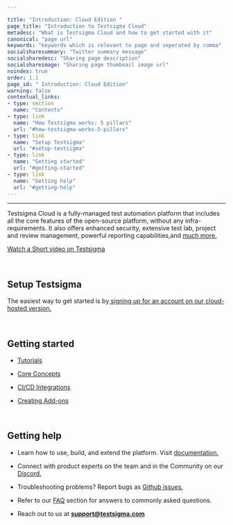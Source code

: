 ```yaml
---

title: "Introduction: Cloud Edition "
page_title: "Introduction to Testsigma Cloud"
metadesc: "What is Testsigma Cloud and how to get started with it"
canonical: "page url"
keywords: "keywords which is relevant to page and seperated by comma"
socialsharesummary: "Twitter summary message"
socialsharedesc: "Sharing page description"
socialshareimage: "Sharing page thumbnail image url"
noindex: true
order: 1.1
page_id: " Introduction: Cloud Edition"
warning: false
contextual_links:
- type: section
  name: "Contents"
- type: link
  name: "How Testsigma works: 5 pillars"
  url: "#how-testsigma-works-5-pillars"
- type: link
  name: "Setup Testsigma"
  url: "#setup-testsigma"
- type: link
  name: "Getting started"
  url: "#getting-started"
- type: link
  name: "Getting help"
  url: "#getting-help"
---
```


---
 Testsigma Cloud is a fully-managed test automation platform that  includes all the core features of the open-source platform, without any  infra-requirements. It also offers enhanced security, extensive test  lab, project and review management, powerful reporting capabilities,and  [much more.](https://testsigma.com/products/)

 [Watch a Short video on Testsigma](https://website-static.testsigma.com/assets/videos/Marketing_Video.mp4)

 &emsp;

 ## **Setup Testsigma**
  The easiest way to get started is by[ signing up for an account on our cloud-hosted version. ](https://testsigma.com/signup)

 &emsp;

 ## **Getting started**
 * [Tutorials](https://testsigma.com/tutorials/getting-started/automate-web-applications/)

 * [Core Concepts](https://testsigma.com/docs/test-cases/overview/)

 * [CI/CD Integrations](https://testsigma.com/docs/continuous-integration/jenkins/)
  
 * [Creating Add-ons](https://testsigma.com/docs/addons/what-is-an-addon/) 
  
 &emsp;
 
 ## **Getting help**
  * Learn how to use, build, and extend the platform. Visit [documentation.](https://testsigma.com/docs/)

  * Connect with product experts on the team and in the Community on our [Discord.](https://discord.com/invite/5caWS7R6QX)

  * Troubleshooting problems? Report bugs as [Github issues.](https://github.com/testsigmahq/testsigma/issues/)

  * Refer to our [FAQ](https://testsigma.com/docs/getting-started/faqs/) section for answers to commonly asked questions.

  * Reach out to us at **[support@testsigma.com](mailto:support@testsigma.com)**



